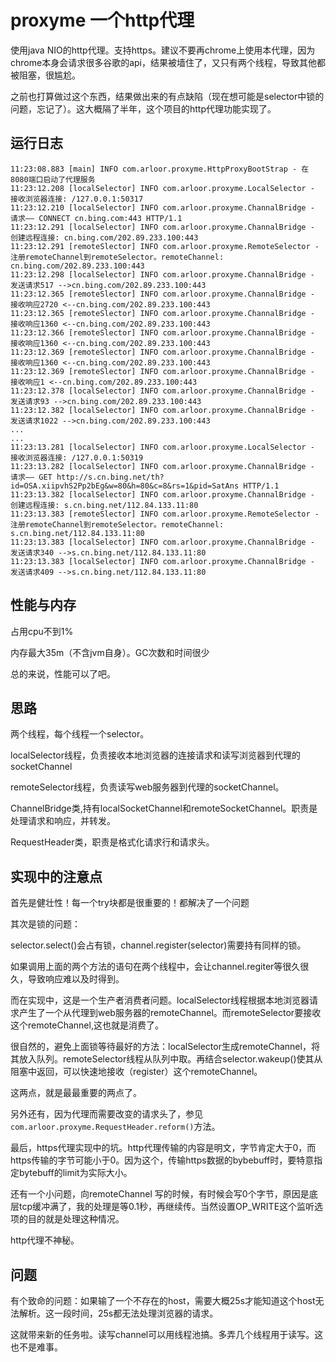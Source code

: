 # proxyme 一个http代理

使用java NIO的http代理。支持https。建议不要再chrome上使用本代理，因为chrome本身会请求很多谷歌的api，结果被墙住了，又只有两个线程，导致其他都被阻塞，很尴尬。

之前也打算做过这个东西，结果做出来的有点缺陷（现在想可能是selector中锁的问题，忘记了）。这大概隔了半年，这个项目的http代理功能实现了。

## 运行日志

```
11:23:08.883 [main] INFO com.arloor.proxyme.HttpProxyBootStrap - 在8080端口启动了代理服务
11:23:12.208 [localSelector] INFO com.arloor.proxyme.LocalSelector - 接收浏览器连接: /127.0.0.1:50317
11:23:12.210 [localSelector] INFO com.arloor.proxyme.ChannalBridge - 请求—— CONNECT cn.bing.com:443 HTTP/1.1
11:23:12.291 [localSelector] INFO com.arloor.proxyme.ChannalBridge - 创建远程连接: cn.bing.com/202.89.233.100:443
11:23:12.291 [remoteSlector] INFO com.arloor.proxyme.RemoteSelector - 注册remoteChannel到remoteSelector。remoteChannel: cn.bing.com/202.89.233.100:443
11:23:12.298 [localSelector] INFO com.arloor.proxyme.ChannalBridge - 发送请求517 -->cn.bing.com/202.89.233.100:443
11:23:12.365 [remoteSlector] INFO com.arloor.proxyme.ChannalBridge - 接收响应2720 <--cn.bing.com/202.89.233.100:443
11:23:12.365 [remoteSlector] INFO com.arloor.proxyme.ChannalBridge - 接收响应1360 <--cn.bing.com/202.89.233.100:443
11:23:12.366 [remoteSlector] INFO com.arloor.proxyme.ChannalBridge - 接收响应1360 <--cn.bing.com/202.89.233.100:443
11:23:12.369 [remoteSlector] INFO com.arloor.proxyme.ChannalBridge - 接收响应1360 <--cn.bing.com/202.89.233.100:443
11:23:12.369 [remoteSlector] INFO com.arloor.proxyme.ChannalBridge - 接收响应1 <--cn.bing.com/202.89.233.100:443
11:23:12.378 [localSelector] INFO com.arloor.proxyme.ChannalBridge - 发送请求93 -->cn.bing.com/202.89.233.100:443
11:23:12.382 [localSelector] INFO com.arloor.proxyme.ChannalBridge - 发送请求1022 -->cn.bing.com/202.89.233.100:443
...
...
11:23:13.281 [localSelector] INFO com.arloor.proxyme.LocalSelector - 接收浏览器连接: /127.0.0.1:50319
11:23:13.282 [localSelector] INFO com.arloor.proxyme.ChannalBridge - 请求—— GET http://s.cn.bing.net/th?id=OSA.xiipvhS2Pp2bEg&w=80&h=80&c=8&rs=1&pid=SatAns HTTP/1.1
11:23:13.382 [localSelector] INFO com.arloor.proxyme.ChannalBridge - 创建远程连接: s.cn.bing.net/112.84.133.11:80
11:23:13.383 [remoteSlector] INFO com.arloor.proxyme.RemoteSelector - 注册remoteChannel到remoteSelector。remoteChannel: s.cn.bing.net/112.84.133.11:80
11:23:13.383 [localSelector] INFO com.arloor.proxyme.ChannalBridge - 发送请求340 -->s.cn.bing.net/112.84.133.11:80
11:23:13.383 [localSelector] INFO com.arloor.proxyme.ChannalBridge - 发送请求409 -->s.cn.bing.net/112.84.133.11:80
```

## 性能与内存

占用cpu不到1%

内存最大35m（不含jvm自身）。GC次数和时间很少

总的来说，性能可以了吧。

## 思路

两个线程，每个线程一个selector。

localSelector线程，负责接收本地浏览器的连接请求和读写浏览器到代理的socketChannel

remoteSelector线程，负责读写web服务器到代理的socketChannel。

ChannelBridge类,持有localSocketChannel和remoteSocketChannel。职责是处理请求和响应，并转发。

RequestHeader类，职责是格式化请求行和请求头。

## 实现中的注意点

首先是健壮性！每一个try块都是很重要的！都解决了一个问题

其次是锁的问题：

selector.select()会占有锁，channel.register(selector)需要持有同样的锁。

如果调用上面的两个方法的语句在两个线程中，会让channel.regiter等很久很久，导致响应难以及时得到。

而在实现中，这是一个生产者消费者问题。localSelector线程根据本地浏览器请求产生了一个从代理到web服务器的remoteChannel。而remoteSelector要接收这个remoteChannel,这也就是消费了。

很自然的，避免上面锁等待最好的方法：localSelector生成remoteChannel，将其放入队列。remoteSelector线程从队列中取。再结合selector.wakeup()使其从阻塞中返回，可以快速地接收（register）这个remoteChannel。

这两点，就是最最重要的两点了。

另外还有，因为代理而需要改变的请求头了，参见`com.arloor.proxyme.RequestHeader.reform()`方法。

最后，https代理实现中的坑。http代理传输的内容是明文，字节肯定大于0，而https传输的字节可能小于0。因为这个，传输https数据的bybebuff时，要特意指定bytebuff的limit为实际大小。

还有一个小问题，向remoteChannel 写的时候，有时候会写0个字节，原因是底层tcp缓冲满了，我的处理是等0.1秒，再继续传。当然设置OP_WRITE这个监听选项的目的就是处理这种情况。

http代理不神秘。

## 问题

有个致命的问题：如果输了一个不存在的host，需要大概25s才能知道这个host无法解析。这一段时间，25s都无法处理浏览器的请求。

这就带来新的任务啦。读写channel可以用线程池搞。多弄几个线程用于读写。这也不是难事。


